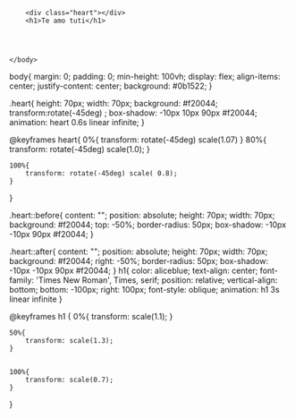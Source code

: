 <!DOCTYPE html>
<html lang="es">
    <head>
        <link rel="stylesheet" type="text/css" href="meperdonas.css">
        <title>I love you amor</title>
    </head>
    <body>

        <div class="heart"></div>
        <h1>Te amo tuti</h1>




    </body>
</html>
body{
    margin: 0;
    padding: 0;
    min-height: 100vh;
    display: flex;
    align-items: center;
    justify-content: center;
    background: #0b1522;
}

.heart{
    height: 70px;
    width: 70px;
    background: #f20044;
    transform:rotate(-45deg) ;
    box-shadow: -10px 10px 90px #f20044;
    animation: heart 0.6s linear infinite;
}

@keyframes heart{
    0%{
        transform: rotate(-45deg) scale(1.07)
    }
    80%{
        transform: rotate(-45deg) scale(1.0);
    }

    100%{
        transform: rotate(-45deg) scale( 0.8);
    }
}


.heart::before{
    content: "";
    position: absolute;
    height: 70px;
    width: 70px;
    background: #f20044;
    top: -50%;
    border-radius: 50px;
    box-shadow: -10px -10px 90px #f20044;
}


.heart::after{
    content: "";
    position: absolute;
    height: 70px;
    width: 70px;
    background: #f20044;
    right: -50%;
    border-radius: 50px;
    box-shadow: -10px -10px 90px #f20044;
}
h1{
    color: aliceblue;
    text-align: center;
    font-family: 'Times New Roman', Times, serif;
    position: relative;
    vertical-align: bottom;
    bottom: -100px;
    right: 100px;
    font-style: oblique;
    animation: h1 3s linear infinite
}


@keyframes h1 { 
    0%{
        transform: scale(1.1);
    }


    50%{
        transform: scale(1.3);
    }


    100%{
        transform: scale(0.7);
    }
}

